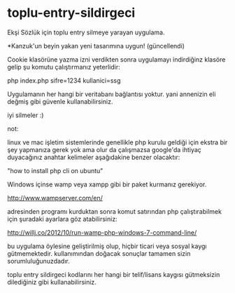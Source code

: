 # toplu-entry-sildirgeci
Ekşi Sözlük için toplu entry silmeye yarayan uygulama.

*Kanzuk'un beyin yakan yeni tasarımına uygun! (güncellendi)

Cookie klasörüne yazma izni verdikten sonra uygulamayı indirdiğinz klasöre gelip şu komutu çalıştırmanız yeterlidir:

php index.php sifre=1234 kullanici=ssg

Uygulamanın her hangi bir veritabanı bağlantısı yoktur. yani annenizin eli değmiş gibi güvenle kullanabilirsiniz.

iyi silmeler :)

not:

linux ve mac işletim sistemlerinde genellikle php kurulu geldiği için ekstra bir şey yapmanıza gerek yok ama olur da çalışmazsa google'da ihtiyaç duyacağınız anahtar kelimeler aşağıdakine benzer olacaktır:

"how to install php cli on ubuntu"

Windows içinse wamp veya xampp gibi bir paket kurmanız gerekiyor.

http://www.wampserver.com/en/

adresinden programı kurduktan sonra komut satırından php çalıştırabilmek için şuradaki ayarlara göz atabilirsiniz: 

http://willj.co/2012/10/run-wamp-php-windows-7-command-line/

bu uygulama öylesine geliştirilmiş olup, hiçbir ticari veya sosyal kaygı gütmemektedir. kullanımından doğacak sonuçlar tamamen sizin sorumluluğunuzdadır.

toplu entry sildirgeci kodlarını her hangi bir telif/lisans kaygısı gütmeksizin dilediğiniz gibi kullanabilirsiniz. 
